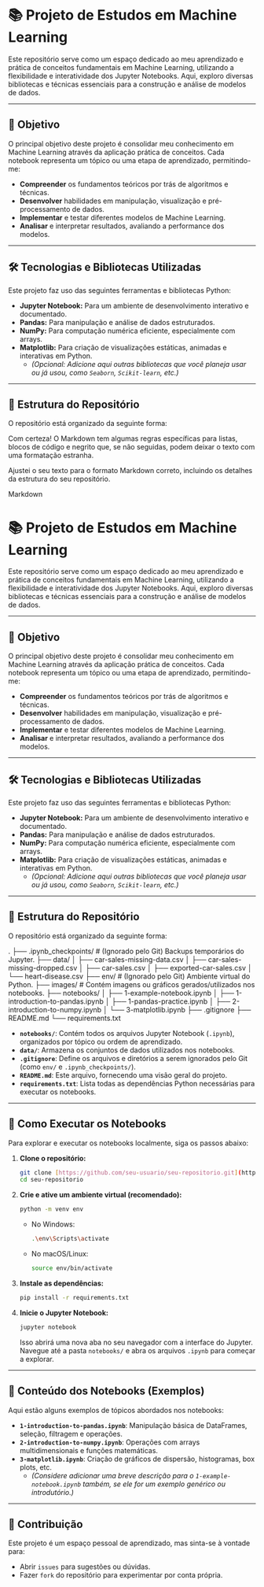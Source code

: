 # 📚 Projeto de Estudos em Machine Learning

Este repositório serve como um espaço dedicado ao meu aprendizado e prática de conceitos fundamentais em Machine Learning, utilizando a flexibilidade e interatividade dos Jupyter Notebooks. Aqui, exploro diversas bibliotecas e técnicas essenciais para a construção e análise de modelos de dados.

---

## 🎯 Objetivo

O principal objetivo deste projeto é consolidar meu conhecimento em Machine Learning através da aplicação prática de conceitos. Cada notebook representa um tópico ou uma etapa de aprendizado, permitindo-me:

* **Compreender** os fundamentos teóricos por trás de algoritmos e técnicas.
* **Desenvolver** habilidades em manipulação, visualização e pré-processamento de dados.
* **Implementar** e testar diferentes modelos de Machine Learning.
* **Analisar** e interpretar resultados, avaliando a performance dos modelos.

---

## 🛠️ Tecnologias e Bibliotecas Utilizadas

Este projeto faz uso das seguintes ferramentas e bibliotecas Python:

* **Jupyter Notebook:** Para um ambiente de desenvolvimento interativo e documentado.
* **Pandas:** Para manipulação e análise de dados estruturados.
* **NumPy:** Para computação numérica eficiente, especialmente com arrays.
* **Matplotlib:** Para criação de visualizações estáticas, animadas e interativas em Python.
    * *(Opcional: Adicione aqui outras bibliotecas que você planeja usar ou já usou, como `Seaborn`, `Scikit-learn`, etc.)*

---

## 📂 Estrutura do Repositório

O repositório está organizado da seguinte forma:

Com certeza! O Markdown tem algumas regras específicas para listas, blocos de código e negrito que, se não seguidas, podem deixar o texto com uma formatação estranha.

Ajustei o seu texto para o formato Markdown correto, incluindo os detalhes da estrutura do seu repositório.

Markdown

# 📚 Projeto de Estudos em Machine Learning

Este repositório serve como um espaço dedicado ao meu aprendizado e prática de conceitos fundamentais em Machine Learning, utilizando a flexibilidade e interatividade dos Jupyter Notebooks. Aqui, exploro diversas bibliotecas e técnicas essenciais para a construção e análise de modelos de dados.

---

## 🎯 Objetivo

O principal objetivo deste projeto é consolidar meu conhecimento em Machine Learning através da aplicação prática de conceitos. Cada notebook representa um tópico ou uma etapa de aprendizado, permitindo-me:

* **Compreender** os fundamentos teóricos por trás de algoritmos e técnicas.
* **Desenvolver** habilidades em manipulação, visualização e pré-processamento de dados.
* **Implementar** e testar diferentes modelos de Machine Learning.
* **Analisar** e interpretar resultados, avaliando a performance dos modelos.

---

## 🛠️ Tecnologias e Bibliotecas Utilizadas

Este projeto faz uso das seguintes ferramentas e bibliotecas Python:

* **Jupyter Notebook:** Para um ambiente de desenvolvimento interativo e documentado.
* **Pandas:** Para manipulação e análise de dados estruturados.
* **NumPy:** Para computação numérica eficiente, especialmente com arrays.
* **Matplotlib:** Para criação de visualizações estáticas, animadas e interativas em Python.
    * *(Opcional: Adicione aqui outras bibliotecas que você planeja usar ou já usou, como `Seaborn`, `Scikit-learn`, etc.)*

---

## 📂 Estrutura do Repositório

O repositório está organizado da seguinte forma:

.
├── .ipynb_checkpoints/ # (Ignorado pelo Git) Backups temporários do Jupyter.
├── data/
│   ├── car-sales-missing-data.csv
│   ├── car-sales-missing-dropped.csv
│   ├── car-sales.csv
│   ├── exported-car-sales.csv
│   └── heart-disease.csv
├── env/                # (Ignorado pelo Git) Ambiente virtual do Python.
├── images/             # Contém imagens ou gráficos gerados/utilizados nos notebooks.
├── notebooks/
│   ├── 1-example-notebook.ipynb
│   ├── 1-introduction-to-pandas.ipynb
│   ├── 1-pandas-practice.ipynb
│   ├── 2-introduction-to-numpy.ipynb
│   └── 3-matplotlib.ipynb
├── .gitignore
├── README.md
└── requirements.txt

* **`notebooks/`**: Contém todos os arquivos Jupyter Notebook (`.ipynb`), organizados por tópico ou ordem de aprendizado.
* **`data/`**: Armazena os conjuntos de dados utilizados nos notebooks.
* **`.gitignore`**: Define os arquivos e diretórios a serem ignorados pelo Git (como `env/` e `.ipynb_checkpoints/`).
* **`README.md`**: Este arquivo, fornecendo uma visão geral do projeto.
* **`requirements.txt`**: Lista todas as dependências Python necessárias para executar os notebooks.

---

## 🚀 Como Executar os Notebooks

Para explorar e executar os notebooks localmente, siga os passos abaixo:

1.  **Clone o repositório:**
    ```bash
    git clone [https://github.com/seu-usuario/seu-repositorio.git](https://github.com/seu-usuario/seu-repositorio.git)
    cd seu-repositorio
    ```

2.  **Crie e ative um ambiente virtual (recomendado):**
    ```bash
    python -m venv env
    ```
    * No Windows:
        ```bash
        .\env\Scripts\activate
        ```
    * No macOS/Linux:
        ```bash
        source env/bin/activate
        ```

3.  **Instale as dependências:**
    ```bash
    pip install -r requirements.txt
    ```

4.  **Inicie o Jupyter Notebook:**
    ```bash
    jupyter notebook
    ```
    Isso abrirá uma nova aba no seu navegador com a interface do Jupyter. Navegue até a pasta `notebooks/` e abra os arquivos `.ipynb` para começar a explorar.

---

## 📝 Conteúdo dos Notebooks (Exemplos)

Aqui estão alguns exemplos de tópicos abordados nos notebooks:

* **`1-introduction-to-pandas.ipynb`**: Manipulação básica de DataFrames, seleção, filtragem e operações.
* **`2-introduction-to-numpy.ipynb`**: Operações com arrays multidimensionais e funções matemáticas.
* **`3-matplotlib.ipynb`**: Criação de gráficos de dispersão, histogramas, box plots, etc.
    * *(Considere adicionar uma breve descrição para o `1-example-notebook.ipynb` também, se ele for um exemplo genérico ou introdutório.)*

---

## 🤝 Contribuição

Este projeto é um espaço pessoal de aprendizado, mas sinta-se à vontade para:

* Abrir `issues` para sugestões ou dúvidas.
* Fazer `fork` do repositório para experimentar por conta própria.
